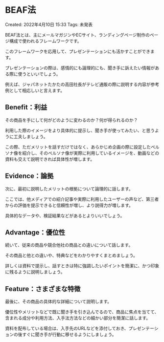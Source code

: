 # BEAF法

Created: 2022年4月10日 15:33
Tags: 未発表

BEAF法とは、主にメールマガジンやECサイト、ランディングページ制作のページ構成で使われるフレームワークです。

このフレームワークを応用して、プレゼンテーションにも活かすことができます。

プレゼンテーションの際は、感情的にも論理的にも、聞き手に訴えたい情報がある際に使うといいでしょう。

例えば、ジャパネットたかたの高田社長がテレビ通販の際に説明する内容が参考例として相応しいと言えます。

## **Benefit：利益**

その商品を手にして何がどのように変わるのか？何が得られるのか？

利用した際のイメージをより具体的に提示し、聞き手が使ってみたい、と思うように工夫しましょう。

この際、ただメリットを話すだけではなく、あらかじめ企画の際に設定したペルソナ像を紹介し、そのペルソナ像が実際に利用しているイメージを、動画などの資料も交えて説明できれば具体性が増します。

## **Evidence：論拠**

次に、最初に説明したメリットの根拠について論理的に話します。

ここでは、他メディアでの紹介記事や実際に利用したユーザーの声など、第三者からの評価を提示できると信頼性が増し、より説得力が増します。

具体的なデータや、検証結果などがあるとよりいいでしょう。

## **Advantage：優位性**

続いて、従来の商品や競合他社の商品との違いについて話します。

その商品と他との違いや、特典などをわかりやすくまとめましょう。

詳しくは資料で提示し、話すときは特に強調したいポイントを簡潔に、かつ印象に残るように説明しましょう。

## **Feature：さまざまな特徴**

最後に、その商品の具体的な詳細について説明します。

優位性やメリットなどで既に聞き手を引き込んでるので、商品に焦点を当てて、含まれる成分や利用方法、入手法方法などの細かい部分を簡潔に話します。

資料を配布している場合は、入手先のURLなどを添付しておき、プレゼンテーションの後すぐに聞き手が行動に移せるようにしましょう。